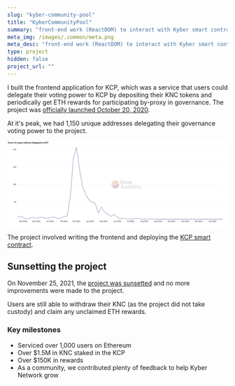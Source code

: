 ```yaml
---
slug: "kyber-community-pool"
title: "KyberCommunityPool"
summary: "front-end work (ReactDOM) to interact with Kyber smart contracts to particiapte in staking KNC (Katalyst) with KCP having the delegated voting power."
meta_img: /images/.common/meta.png
meta_desc: "front-end work (ReactDOM) to interact with Kyber smart contracts to particiapte in staking KNC (Katalyst) with KCP having the delegated voting power."
type: project
hidden: false
project_url: ""
---
```


I built the frontend application for KCP, which was a service that users could delegate their voting power to KCP by depositing their KNC tokens and periodically get ETH rewards for participating by-proxy in governance. The project was [officially launched October 20, 2020](https://defidude.medium.com/kyber-community-pool-now-live-2226bf526081).

At it's peak, we had 1,150 unique addresses delegating their governance voting power to the project.

![images/kyber-community-pool/delegators-per-week.png](./images/kyber-community-pool/delegators-per-week.png)

The project involved writing the frontend and deploying the [KCP smart contract](https://etherscan.io/address/0xff895dbc075379af849dfd8a5c42ba4e920b04a2#code).

## Sunsetting the project

On November 25, 2021, the [project was sunsetted](https://defidude.medium.com/sunsetting-the-kyber-community-pool-kcp-5654636334a8) and no more improvements were made to the project.

Users are still able to withdraw their KNC (as the project did not take custody) and claim any unclaimed ETH rewards.

### Key milestones

* Serviced over 1,000 users on Ethereum
* Over $1.5M in KNC staked in the KCP
* Over $150K in rewards
* As a community, we contributed plenty of feedback to help Kyber Network grow